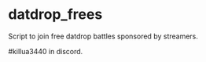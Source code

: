 # datdrop_frees

Script to join free datdrop battles sponsored by streamers.

#killua3440 in discord.
